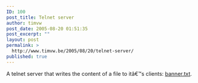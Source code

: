 ```yaml
---
ID: 100
post_title: Telnet server
author: timvw
post_date: 2005-08-20 01:51:35
post_excerpt: ""
layout: post
permalink: >
  http://www.timvw.be/2005/08/20/telnet-server/
published: true
---
```

<p>A telnet server that writes the content of a file to itâ€™s clients: <a href="http://www.timvw.be/wp-content/code/java/banner.txt">banner.txt</a>.</p>